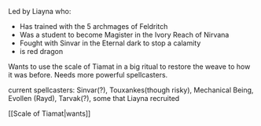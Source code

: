 Led by Liayna who:
- Has trained with the 5 archmages of Feldritch
- Was a student to become Magister in the Ivory Reach of Nirvana
- Fought with Sinvar in the Eternal dark to stop a calamity
- is red dragon

Wants to use the scale of Tiamat in a big ritual to restore the weave to how it was before. Needs more powerful spellcasters.

current spellcasters: Sinvar(?), Touxankes(though risky), Mechanical Being, Evollen (Rayd), Tarvak(?), some that Liayna recruited

[[Scale of Tiamat|wants]]